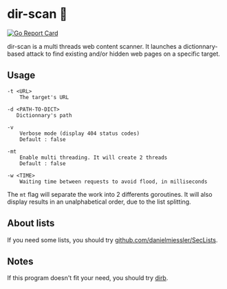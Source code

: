 # dir-scan :open_file_folder:
[![Go Report Card](https://goreportcard.com/badge/github.com/eze-kiel/dir-scan)](https://goreportcard.com/report/github.com/eze-kiel/dir-scan)

dir-scan is a multi threads web content scanner. It launches a dictionnary-based attack to find existing and/or hidden web pages on a specific target.

## Usage
```
-t <URL>
    The target's URL

-d <PATH-TO-DICT>
   Dictionnary's path

-v
    Verbose mode (display 404 status codes)
    Default : false

-mt
    Enable multi threading. It will create 2 threads
    Default : false

-w <TIME>
    Waiting time between requests to avoid flood, in milliseconds
```

The `mt` flag will separate the work into 2 differents goroutines. It will also display results in an unalphabetical order, due to the list splitting.

## About lists
If you need some lists, you should try [github.com/danielmiessler/SecLists](github.com/danielmiessler/SecLists).

## Notes
If this program doesn't fit your need, you should try [dirb](https://tools.kali.org/web-applications/dirb).